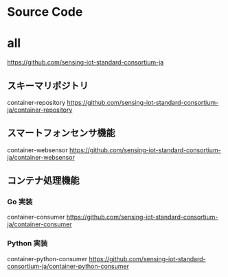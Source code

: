 # Source Code

# all

https://github.com/sensing-iot-standard-consortium-ja

## スキーマリポジトリ

container-repository
https://github.com/sensing-iot-standard-consortium-ja/container-repository

## スマートフォンセンサ機能

container-websensor
https://github.com/sensing-iot-standard-consortium-ja/container-websensor

## コンテナ処理機能

### Go 実装

container-consumer
https://github.com/sensing-iot-standard-consortium-ja/container-consumer

### Python 実装

container-python-consumer
https://github.com/sensing-iot-standard-consortium-ja/container-python-consumer
